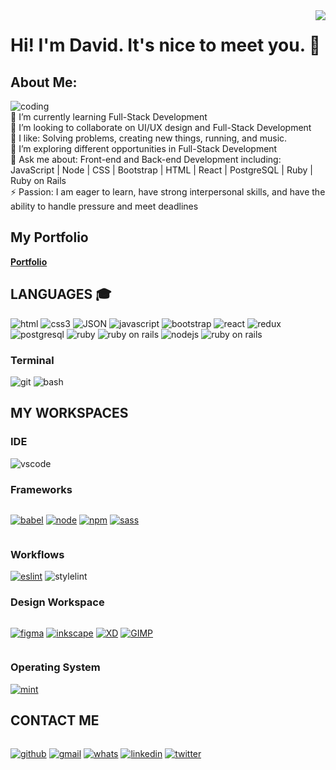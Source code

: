 <img align="right" src="https://visitor-badge.laobi.icu/badge?page_id=David-Igbo">

# Hi! I'm David. It's nice to meet you. :wave:
## About Me:
![coding](https://user-images.githubusercontent.com/30289772/208741012-2b7d9c93-0a2d-4e3d-af2d-e10bf319bbfd.gif)<br>
🌱 I’m currently learning Full-Stack Development<br>👯 I’m looking to collaborate on UI/UX design and Full-Stack Development<br>🤔 I like: Solving problems, creating new things, running, and music. <br>🤩 I’m exploring different opportunities in Full-Stack Development<br>💬 Ask me about: Front-end and Back-end Development including: JavaScript | Node | CSS | Bootstrap | HTML | React | PostgreSQL | Ruby | Ruby on Rails <br>⚡ Passion: I am eager to learn, have strong interpersonal skills, and have the ability to handle pressure and meet deadlines<br>

## My Portfolio 
**[Portfolio]( https://david30-maker.github.io/Personal-portfolio/)**

## **LANGUAGES** :mortar_board:
 ![html](https://img.shields.io/badge/HTML5-E34F26?style=for-the-badge&logo=html5&logoColor=white)
 ![css3](https://img.shields.io/badge/CSS3-1572B6?style=for-the-badge&logo=css3&logoColor=white)
 ![JSON](https://img.shields.io/badge/json-5E5C5C?style=for-the-badge&logo=json&logoColor=white)
 ![javascript](https://img.shields.io/badge/JavaScript-F7DF1E?style=for-the-badge&logo=javascript&logoColor=black)
 ![bootstrap](https://img.shields.io/badge/Bootstrap-563D7C?style=for-the-badge&logo=bootstrap&logoColor=white)
 ![react](https://img.shields.io/badge/React-61DAFB?style=for-the-badge&logo=react&logoColor=white)
 ![redux](https://img.shields.io/badge/Redux-764ABC?style=for-the-badge&logo=redux&logoColor=white)
 ![postgresql](https://img.shields.io/badge/PostgreSQL-336791?style=for-the-badge&logo=postgresql&logoColor=white)
![ruby](https://img.shields.io/badge/Ruby-CC342D?style=for-the-badge&logo=ruby&logoColor=white)
![ruby on rails](https://img.shields.io/badge/Ruby%20on%20Rails-CC0000?style=for-the-badge&logo=ruby-on-rails&logoColor=white)
![nodejs](https://pixabay.com/vectors/node-js-logo-nodejs-javascript-736399/)
![ruby on rails](https://img.shields.io/badge/Ruby%20on%20Rails-CC0000?style=for-the-badge&logo=ruby-on-rails&logoColor=white)


 ### **Terminal** 
 ![git](https://img.shields.io/badge/GIT-E44C30?style=for-the-badge&logo=git&logoColor=white)
 ![bash](https://img.shields.io/badge/GNU%20Bash-4EAA25?style=for-the-badge&logo=GNU%20Bash&logoColor=white)

## **MY WORKSPACES**

### **IDE**

![vscode](https://img.shields.io/badge/Visual_Studio_Code-0078D4?style=for-the-badge&logo=visual%20studio%20code&logoColor=white)


### **Frameworks**

<div style="display: flex">

[![babel](https://img.shields.io/badge/Babel-F9DC3E?style=for-the-badge&logo=babel&logoColor=white)](#)
[![node](https://img.shields.io/badge/Node.js-339933?style=for-the-badge&logo=nodedotjs&logoColor=white)](#)
[![npm](https://img.shields.io/badge/npm-CB3837?style=for-the-badge&logo=npm&logoColor=white)](#)
[![sass](https://img.shields.io/badge/Sass-CC6699?style=for-the-badge&logo=sass&logoColor=white)](#)

</div>

### **Workflows**

[![eslint](https://img.shields.io/badge/eslint-3A33D1?style=for-the-badge&logo=eslint&logoColor=white)](https://google.com)
![stylelint](https://img.shields.io/badge/stylelint-000?style=for-the-badge&logo=stylelint&logoColor=white&link=google.com)

### **Design Workspace**

<div style="display: flex">

[![figma](https://img.shields.io/badge/Figma-F24E1E?style=for-the-badge&logo=figma&logoColor=white)](#)
[![inkscape](https://img.shields.io/badge/Inkscape-000000?style=for-the-badge&logo=Inkscape&logoColor=white)](#)
[![XD](https://img.shields.io/badge/Adobe%20XD-470137?style=for-the-badge&logo=Adobe%20XD&logoColor=#FF61F6)](#)
[![GIMP](https://img.shields.io/badge/gimp-5C5543?style=for-the-badge&logo=gimp&logoColor=white)](#)
</div>

### **Operating System**
[![mint](https://img.shields.io/badge/Linux_Mint-87CF3E?style=for-the-badge&logo=linux-mint&logoColor=white)](https://linuxmint.com)

## **CONTACT ME**
<div style="display: flex">

[![github](https://img.shields.io/badge/GitHub-100000?style=for-the-badge&logo=github&logoColor=white)](https://github.com/david30-maker/)
[![gmail](https://img.shields.io/badge/Gmail-D14836?style=for-the-badge&logo=gmail&logoColor=white)](mailto:davidokpah396@gmail.com)
[![whats](https://img.shields.io/badge/WhatsApp-25D366?style=for-the-badge&logo=whatsapp&logoColor=white)](https://wa.me/+2349058602857?text='Hi.')
[![linkedin](https://img.shields.io/badge/LinkedIn-0077B5?style=for-the-badge&logo=linkedin&logoColor=white)](https://www.linkedin.com/in/david-igbo-464196184/)
[![twitter](https://img.shields.io/badge/Twitter-1DA1F2?style=for-the-badge&logo=twitter&logoColor=white)](https://twitter.com/Davidigbo1/)
</div>
